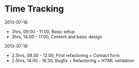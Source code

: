 # Time Tracking

2013-07-18
* 2hrs, 09.00 - 11.00, Basic setup
* 3hrs, 14.00 - 17.00, Content and basic design

2013-07-19
* 2.5hrs, 09.30 - 12.00, First refactoring + Contact form
* 2.5hrs, 14.00 - 16.30, Bugfix + Refactoring + HTML validation

